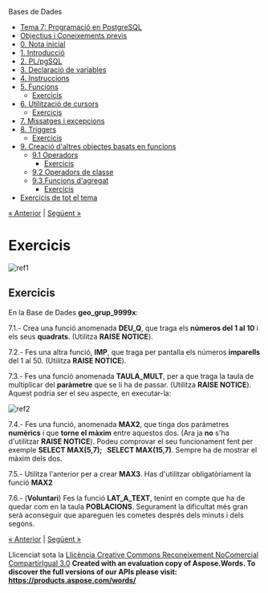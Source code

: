 Bases de Dades

- [Tema 7: Programació en PostgreSQL](index.md)
- [Objectius i Coneixements previs](objectius_i_coneixements_previs.md)
- [0. Nota inicial](0_nota_inicial.md)
- [1. Introducció](1_introducci.md)
- [2. PL/pgSQL](2_plpgsql.md)
- [3. Declaració de variables](3_declaraci_de_variables.md)
- [4. Instruccions](4_instruccions.md)
- [5. Funcions](5_funcions.md) 
  - [Exercicis](exercicis.md)
- [6. Utilització de cursors](6_utilitzaci_de_cursors.md) 
  - [Exercicis](exercicis0.md)
- [7. Missatges i excepcions](7_missatges_i_excepcions.md)
- [8. Triggers](8_triggers.md) 
  - [Exercicis](exercicis1.md)
- [9. Creació d'altres objectes basats en funcions](9_creaci_daltres_objectes_basats_en_funcions.md) 
  - [9.1 Operadors](91_operadors.md) 
    - [Exercicis](exercicis2.md)
  - [9.2 Operadors de classe](92_operadors_de_classe.md)
  - [9.3 Funcions d'agregat](93_funcions_dagregat.md) 
    - [Exercicis](exercicis3.md)
- [Exercicis de tot el tema](exercicis_de_tot_el_tema.md)

[« Anterior](5_funcions.md) | [Següent »](6_utilitzaci_de_cursors.md)
# <a name="main"></a>**Exercicis**
![ref1]
## **Exercicis**
En la Base de Dades **geo\_grup\_9999x**:

7\.1.- Crea una funció anomenada **DEU\_Q**, que traga els **números del 1 al 10** i els seus **quadrats**. (Utilitza **RAISE NOTICE**).

7\.2.- Fes una altra funció, **IMP**, que traga per pantalla els números **imparells** del 1 al 50. (Utilitza **RAISE NOTICE**).

7\.3.- Fes una funció anomenada **TAULA\_MULT**, per a que traga la taula de multiplicar del **paràmetre** que se li ha de passar. (Utilitza **RAISE NOTICE**). Aquest podria ser el seu aspecte, en executar-la:

![ref2]



7\.4.- Fes una funció, anomenada **MAX2**, que tinga dos paràmetres **numèrics** i que **torne el màxim** entre aquestos dos. (Ara ja **no** s'ha d'utilitzar **RAISE NOTICE**). Podeu comprovar el seu funcionament fent per exemple **SELECT MAX(5,7);   SELECT MAX(15,7)**. Sempre ha de mostrar el màxim dels dos.

7\.5.- Utilitza l'anterior per a crear **MAX3**. Has d'utilitzar obligatòriament la funció **MAX2**

7\.6.- (**Voluntari**) Fes la funció **LAT\_A\_TEXT**, tenint en compte que ha de quedar com en la taula **POBLACIONS**. Segurament la dificultat més gran serà aconseguir que apareguen les cometes després dels minuts i dels segons.

[« Anterior](5_funcions.md) | [Següent »](6_utilitzaci_de_cursors.md)

Llicenciat sota la [Llicència Creative Commons Reconeixement NoComercial CompartirIgual 3.0](http://creativecommons.org/licenses/by-nc-sa/3.0/)
**Created with an evaluation copy of Aspose.Words. To discover the full versions of our APIs please visit: https://products.aspose.com/words/**

[ref1]: exercicis.002.png
[ref2]: exercicis.003.png
